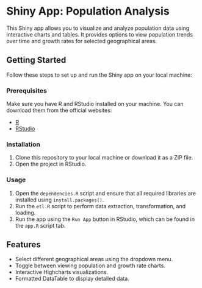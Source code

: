 # Shiny App: Population Analysis

This Shiny app allows you to visualize and analyze population data using interactive charts and tables. It provides options to view population trends over time and growth rates for selected geographical areas.

## Getting Started

Follow these steps to set up and run the Shiny app on your local machine:

### Prerequisites

Make sure you have R and RStudio installed on your machine. You can download them from the official websites:

- [R](https://www.r-project.org/)
- [RStudio](https://www.rstudio.com/)

### Installation

1. Clone this repository to your local machine or download it as a ZIP file.
2. Open the project in RStudio.

### Usage

1. Open the `dependencies.R` script and ensure that all required libraries are installed using `install.packages()`.
2. Run the `etl.R` script to perform data extraction, transformation, and loading.
5. Run the app using the `Run App` button in RStudio, which can be found in the `app.R` script tab.

## Features

- Select different geographical areas using the dropdown menu.
- Toggle between viewing population and growth rate charts.
- Interactive Highcharts visualizations.
- Formatted DataTable to display detailed data.


